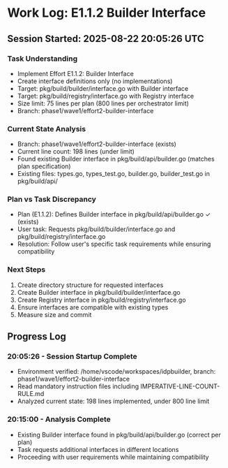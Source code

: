 # Work Log: E1.1.2 Builder Interface

## Session Started: 2025-08-22 20:05:26 UTC

### Task Understanding
- Implement Effort E1.1.2: Builder Interface  
- Create interface definitions only (no implementations)
- Target: pkg/build/builder/interface.go with Builder interface
- Target: pkg/build/registry/interface.go with Registry interface
- Size limit: 75 lines per plan (800 lines per orchestrator limit)
- Branch: phase1/wave1/effort2-builder-interface

### Current State Analysis
- Branch: phase1/wave1/effort2-builder-interface (exists)
- Current line count: 198 lines (under limit)
- Found existing Builder interface in pkg/build/api/builder.go (matches plan specification)
- Existing files: types.go, types_test.go, builder.go, builder_test.go in pkg/build/api/

### Plan vs Task Discrepancy
- Plan (E1.1.2): Defines Builder interface in pkg/build/api/builder.go ✓ (exists)
- User task: Requests pkg/build/builder/interface.go and pkg/build/registry/interface.go
- Resolution: Follow user's specific task requirements while ensuring compatibility

### Next Steps
1. Create directory structure for requested interfaces
2. Create Builder interface in pkg/build/builder/interface.go
3. Create Registry interface in pkg/build/registry/interface.go  
4. Ensure interfaces are compatible with existing types
5. Measure size and commit

## Progress Log

### 20:05:26 - Session Startup Complete
- Environment verified: /home/vscode/workspaces/idpbuilder, branch: phase1/wave1/effort2-builder-interface
- Read mandatory instruction files including IMPERATIVE-LINE-COUNT-RULE.md
- Analyzed current state: 198 lines implemented, under 800 line limit

### 20:15:00 - Analysis Complete
- Existing Builder interface found in pkg/build/api/builder.go (correct per plan)
- Task requests additional interfaces in different locations
- Proceeding with user requirements while maintaining compatibility